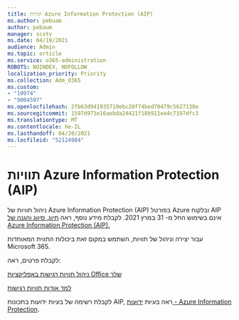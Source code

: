 ```yaml
---
title: תוויות Azure Information Protection (AIP)
ms.author: pebuam
author: pebaum
manager: scotv
ms.date: 04/19/2021
audience: Admin
ms.topic: article
ms.service: o365-administration
ROBOTS: NOINDEX, NOFOLLOW
localization_priority: Priority
ms.collection: Adm_O365
ms.custom:
- "10974"
- "9004597"
ms.openlocfilehash: 2fb63d941935710ebc20f74bed70479c5627130e
ms.sourcegitcommit: 1597d973e16aebda24421f18b911ea4c7197dfc3
ms.translationtype: MT
ms.contentlocale: he-IL
ms.lasthandoff: 04/20/2021
ms.locfileid: "52124984"
---
```

# <a name="azure-information-protection-aip-labels"></a>תוויות Azure Information Protection (AIP)

ניהול תוויות של Azure Information Protection (AIP) בפורטל Azure ובלקוח AIP אינם בשימוש החל מ- 31 במרץ 2021. לקבלת מידע נוסף, ראה [תיוג, סיווג והגנה של Azure Information Protection (AIP).](https://docs.microsoft.com/azure/information-protection/aip-classification-and-protection)

עבור יצירה וניהול של תוויות, השתמש במקום זאת ביכולות התווית המאוחדות Microsoft 365. 

לקבלת פרטים, ראה:

[ניהול תוויות רגישות באפליקציות Office שלך](https://docs.microsoft.com/microsoft-365/compliance/sensitivity-labels-office-apps)

[למד אודות תוויות רגישות](https://docs.microsoft.com/microsoft-365/compliance/sensitivity-labels)

לקבלת רשימה של בעיות ידועות בתכונות AIP, ראה בעיות [ידועות - Azure Information Protection](https://docs.microsoft.com/azure/information-protection/known-issues).